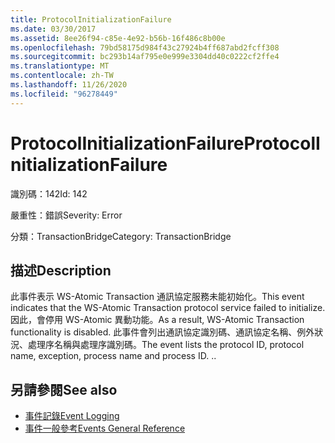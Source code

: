 ```yaml
---
title: ProtocolInitializationFailure
ms.date: 03/30/2017
ms.assetid: 8ee26f94-c85e-4e92-b56b-16f486c8b00e
ms.openlocfilehash: 79bd58175d984f43c27924b4ff687abd2fcff308
ms.sourcegitcommit: bc293b14af795e0e999e3304dd40c0222cf2ffe4
ms.translationtype: MT
ms.contentlocale: zh-TW
ms.lasthandoff: 11/26/2020
ms.locfileid: "96278449"
---
```

# <a name="protocolinitializationfailure"></a><span data-ttu-id="b5f14-102">ProtocolInitializationFailure</span><span class="sxs-lookup"><span data-stu-id="b5f14-102">ProtocolInitializationFailure</span></span>

<span data-ttu-id="b5f14-103">識別碼：142</span><span class="sxs-lookup"><span data-stu-id="b5f14-103">Id: 142</span></span>  
  
 <span data-ttu-id="b5f14-104">嚴重性：錯誤</span><span class="sxs-lookup"><span data-stu-id="b5f14-104">Severity: Error</span></span>  
  
 <span data-ttu-id="b5f14-105">分類：TransactionBridge</span><span class="sxs-lookup"><span data-stu-id="b5f14-105">Category: TransactionBridge</span></span>  
  
## <a name="description"></a><span data-ttu-id="b5f14-106">描述</span><span class="sxs-lookup"><span data-stu-id="b5f14-106">Description</span></span>  

 <span data-ttu-id="b5f14-107">此事件表示 WS-Atomic Transaction 通訊協定服務未能初始化。</span><span class="sxs-lookup"><span data-stu-id="b5f14-107">This event indicates that the WS-Atomic Transaction protocol service failed to initialize.</span></span> <span data-ttu-id="b5f14-108">因此，會停用 WS-Atomic 異動功能。</span><span class="sxs-lookup"><span data-stu-id="b5f14-108">As a result, WS-Atomic Transaction functionality is disabled.</span></span> <span data-ttu-id="b5f14-109">此事件會列出通訊協定識別碼、通訊協定名稱、例外狀況、處理序名稱與處理序識別碼。</span><span class="sxs-lookup"><span data-stu-id="b5f14-109">The event lists the protocol ID, protocol name, exception, process name and process ID.</span></span> <span data-ttu-id="b5f14-110">.</span><span class="sxs-lookup"><span data-stu-id="b5f14-110">.</span></span>  
  
## <a name="see-also"></a><span data-ttu-id="b5f14-111">另請參閱</span><span class="sxs-lookup"><span data-stu-id="b5f14-111">See also</span></span>

- [<span data-ttu-id="b5f14-112">事件記錄</span><span class="sxs-lookup"><span data-stu-id="b5f14-112">Event Logging</span></span>](index.md)
- [<span data-ttu-id="b5f14-113">事件一般參考</span><span class="sxs-lookup"><span data-stu-id="b5f14-113">Events General Reference</span></span>](events-general-reference.md)
